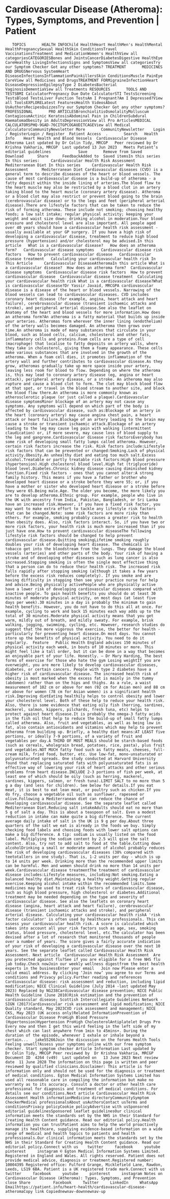 # Cardiovascular Disease (Atheroma): Types, Symptoms, and Prevention | Patient

       TOPICS       HEALTH INFOChild HealthHeart HealthMen's HealthMental HealthPregnancySexual HealthSkin ConditionsTravel VaccinationsTreatment and MedicationWomen's HealthView all categoriesCATEGORIESBones and JointsCancerDiabetesDigestive HealthEye CareHealthy LivingInfectionsSigns and SymptomsView all categoriesTry our Symptom Checker Got any other symptoms? TREATMENT       MEDICINES AND DRUGSNervous SystemHeart DiseaseInfectionsInflammationPainkillersSkin ConditionsMuscle PainEye CareView all Medicines and DrugsTREATMENT FORMigraineInfectionHeart DiseaseDepressionEpilepsyType 2 DiabetesBacterial VaginosisDementiaView all Treatments RESOURCES       TOOLS AND TESTSBMI CalculatorPregnancy Due Date CalculatorSTI TestsScreening TestsBlood TestsLiver Function TestsAm I Pregnant?Am I Depressed?View all ToolsEXPLORELatest FeaturesHealth VideosAbout UsAuthorsRecipesQuizzesTry our Symptom Checker Got any other symptoms? PROFESSIONAL       PRO ARTICLESBronchiolitisOsmolalityMolluscum ContagiosumActinic KeratosisAbdominal Pain in ChildrenSubdural HaematomaObesity in AdultsDepressionView all Pro ArticlesMEDICAL CALCULATORSPHQ-9GAD-76CITGPCOGAUDITCAGEView all Medical CalculatorsCommunityNewsletter More       CommunityNewsletter    Login / RegisterLogin / Register  Patient Access  .       Search   Health Info    Heart Health and Blood Vessels  Cardiovascular Disease Atheroma Last updated by Dr Colin Tidy, MRCGP   Peer reviewed by Dr Krishna Vakharia, MRCGP  Last updated 13 Jun 2023   Meets Patient’s editorial guidelines            Save       Remove from Saved       Download      Share      FeedbackAdded to  Saved itemsIn this series    In this series:     Cardiovascular Health Risk Assessment      Mediterranean Diet In this series     Cardiovascular Health Risk Assessment      Mediterranean Diet Cardiovascular diseases (CVD) is a general term to describe diseases of the heart or blood vessels. The cause of most cardiovascular disease is a build-up of atheroma - a fatty deposit within the inside lining of arteries.The blood flow to the heart muscle may also be restricted by a blood clot in an artery taking blood to the heart muscle (coronary artery disease). Atheroma or a blood clot may also restrict or prevent blood going to the brain (cerebrovascular disease) or to the legs and feet (peripheral arterial disease).There are lifestyle factors that can be taken to reduce the risk of forming atheroma. These include not smoking; choosing healthy foods; a low salt intake; regular physical activity; keeping your weight and waist size down; drinking alcohol in moderation.Your blood pressure and cholesterol level are also important. All people aged over 40 years should have a cardiovascular health risk assessment - usually available at your GP surgery. If you have a high risk of developing a cardiovascular disease, treatment to reduce high blood pressure (hypertension) and/or cholesterol may be advised.In this article   What is a cardiovascular disease?   How does an atheroma form?   Cardiovascular disease symptoms   Cardiovascular disease risk factors   How to prevent cardiovascular disease   Cardiovascular disease treatment   Calculating your cardiovascular health risk In This Article     Cardiovascular DiseaseAtheromaIn this article What is a cardiovascular disease?  How does an atheroma form?  Cardiovascular disease symptoms  Cardiovascular disease risk factors  How to prevent cardiovascular disease  Cardiovascular disease treatment  Calculating your cardiovascular health risk What is a cardiovascular disease?What is cardiovascular disease?Dr Yassir Javaid, MRCGPA cardiovascular disease is a disease of the heart or blood vessels. Narrowing of the blood vessels can lead to cardiovascular diseases. CVD includes coronary heart disease (for example, angina, heart attack and heart failure), cerebrovascular disease (transient ischaemic attacks and stroke), and peripheral arterial disease.See also the leaflet on Anatomy of the heart and blood vessels for more information.How does an atheroma form?An atheroma is a fatty material that builds up inside your arteries. Atheromas form wherever the inner lining (endothelium) of the artery walls becomes damaged. An atheroma then grows over time.An atheroma is made of many substances that circulate in your blood, such as blood cells, calcium, cholesterol and other fats, inflammatory cells and proteins.Foam cells are a type of cell (macrophage) that localise to fatty deposits on artery walls, where they take in cholesterol, giving them a foamy appearance. These cells make various substances that are involved in the growth of the atheroma. When a foam cell dies, it promotes inflammation of the artery wall and further contributes to cardiovascular disease.As they grow, atheromas gradually take up more space inside your artery, leaving less room for blood to flow. Depending on where the atheroma is, this may lead to coronary artery disease (eg, angina or heart attack), peripheral artery disease, or a stroke. An atheroma may also rupture and cause a blood clot to form. The clot may block blood flow at that spot, or travel in the blood stream to another site, and block the blood flow there.An atheroma is more commonly known as atherosclerotic plaque (or just called a plaque).Cardiovascular disease symptomsMinor blockage of an artery may not cause any symptoms. Any symptoms will depend on which part of the body is affected by cardiovascular disease, such as:Blockage of an artery in the heart (coronary artery) may cause angina chest pain, a heart attack or heart failure.Blockage of an artery leading to the brain may cause a stroke or transient ischaemic attack.Blockage of an artery leading to the leg may cause leg pain with walking (intermittent claudication) or, if more severe, may cause loss of blood supply to the leg and gangrene.Cardiovascular disease risk factorsEverybody has some risk of developing small fatty lumps called atheroma. However, certain risk factors increase the risk. Risk factors include:Lifestyle risk factors that can be prevented or changed:Smoking.Lack of physical activity.Obesity.An unhealthy diet and eating too much salt.Excess alcohol.Treatable or partly treatable risk factors:High blood pressure (hypertension).High cholesterol blood level.High fat (triglyceride) blood level.Diabetes.Chronic kidney disease causing diminished kidney function.Fixed risk factors - ones that you cannot alter:A strong family history. This means if you have a father or brother who developed heart disease or a stroke before they were 55; or, if you have a mother or sister who developed heart disease or a stroke before they were 65.Being male.Age. The older you become, the more likely you are to develop atheroma.Ethnic group. For example, people who live in the UK with ancestry from India, Pakistan, Bangladesh, or Sri Lanka have an increased risk.However, if you have a fixed risk factor, you may want to make extra effort to tackle any lifestyle risk factors that can be changed.Note: some risk factors are more risky than others. For example, smoking probably causes a greater risk to health than obesity does. Also, risk factors interact. So, if you have two or more risk factors, your health risk is much more increased than if you just have one.How to prevent cardiovascular diseaseThe following lifestyle risk factors should be changed to help prevent cardiovascular disease.Quitting smokingLifetime smoking roughly doubles your risk of developing heart disease. The chemicals in tobacco get into the bloodstream from the lungs. They damage the blood vessels (arteries) and other parts of the body. Your risk of having a stroke and of developing other diseases such as lung cancer is also increased.Stopping smoking is often the single most effective thing that a person can do to reduce their health risk. The increased risk falls rapidly after stopping smoking (although it takes a few years before the excess risk reduces completely). If you smoke and are having difficulty in stopping then see your practice nurse for help and advice.Being physically activePeople who are physically active have a lower risk of developing cardiovascular diseases compared with inactive people. To gain health benefits you should do at least 30 minutes of moderate physical activity, on most days (at least five days per week).30 minutes in a day is probably the minimum to gain health benefits. However, you do not have to do this all at once. For example, cycling to work and back 15 minutes each way adds up to the total of 30 minutes.Moderate physical activity means that you get warm, mildly out of breath, and mildly sweaty. For example, brisk walking, jogging, swimming, cycling, etc. However, research studies do suggest that the more vigorous the exercise, the better for health - particularly for preventing heart disease.On most days. You cannot store up the benefits of physical activity. You need to do it regularly.  Feature   Public Health England advises 150 minutes of physical activity each week, in bouts of 10 minutes or more. This might feel like a tall order, but it can be done in a way that becomes an enjoyable part of your life. Honestly. — Dr Mary Harding, The best forms of exercise for those who hate the gym Losing weightIf you are overweight, you are more likely to develop cardiovascular diseases, diabetes, or certain cancers. People with type 2 diabetes have a higher risk of cardiovascular disease. The increased health risk of obesity is most marked when the excess fat is mainly in the tummy (abdomen) rather than on the hips and thighs. As a rule, a waist measurement of 102 cm or above for men (92 cm for Asian men) and 88 cm or above for women (78 cm for Asian women) is a significant health risk.Improving dietEating healthily helps to control obesity and lower your cholesterol level. Both of these help to reduce your health risk. Also, there is some evidence that eating oily fish (herring, sardines, mackerel, salmon, kippers, pilchards, fresh tuna, etc) helps to protect against heart disease.It is probably the omega-3 fatty acids in the fish oil that help to reduce the build-up of small fatty lumps called atheroma. Also, fruit and vegetables, as well as being low in fat, also contain antioxidants and vitamins which may help to prevent atheroma from building up. Briefly, a healthy diet means:AT LEAST five portions, or ideally 7-9 portions, of a variety of fruit and vegetables per day.A THIRD OF MOST MEALS should be starch-based foods (such as cereals, wholegrain bread, potatoes, rice, pasta), plus fruit and vegetables.NOT MUCH fatty food such as fatty meats, cheeses, full-cream milk, fried food, butter, etc. Use low-fat, mono-unsaturated or polyunsaturated spreads. One study conducted at Harvard University found that replacing saturated fats with polyunsaturated fats is an effective way of lowering your risk of heart attacks and other serious problems from heart disease.INCLUDE 2-3 portions of fish per week, at least one of which should be oily (such as herring, mackerel, sardines, kippers, salmon, or fresh tuna).LIMIT SALT to no more than 5 g a day (and less for children). See below for details.If you eat meat, it is best to eat lean meat, or poultry such as chicken.If you do fry, choose a vegetable oil such as sunflower, rapeseed or olive.Following a Mediterranean diet can reduce the chance of developing cardiovascular disease. See the separate leaflet called Mediterranean Diet.Reducing salt intakeAdults should eat no more than 5 g of salt a day. This is about a teaspoon of salt. Even a modest reduction in intake can make quite a big difference. The current average daily intake of salt in the UK is 9 g per day.About three quarters of the salt we eat is already in the foods we buy. Simply checking food labels and choosing foods with lower salt options can make a big difference. A tip: sodium is usually listed on the food label. Multiplying the sodium content by 2.5 will give the salt content. Also, try not to add salt to food at the table.Cutting down alcoholDrinking a small or moderate amount of alcohol probably reduces the risk of developing cardiovascular diseases (38% compared with teetotallers in one study). That is, 1-2 units per day - which is up to 14 units per week. Drinking more than the recommended upper limits can be harmful. Men and women should drink no more than 14 units per week.Cardiovascular disease treatmentThe treatment of cardiovascular disease includes:Lifestyle measures, including:Not smoking.Eating a balanced healthy diet.Maintaining a healthy weight.Getting regular exercise.Keeping alcohol intake within the recommended limits.Some medicines may be used to treat risk factors of cardiovascular disease, such as high blood pressure, high cholesterol or diabetes.Additional treatment may be needed depending on the type and severity of cardiovascular disease. See also the leaflets on coronary heart disease (angina, heart attack and heart failure), cerebrovascular disease (transient ischaemic attacks and stroke), and peripheral arterial disease. Calculating your cardiovascular health riskA 'risk factor calculator' is often used by healthcare professionals. This can assess your cardiovascular health risk. A score is calculated which takes into account all your risk factors such as age, sex, smoking status, blood pressure, cholesterol level, etc.The calculator has been devised after a lot of research that monitored thousands of people over a number of years. The score gives a fairly accurate indication of your risk of developing a cardiovascular disease over the next 10 years. See the separate leaflet called Cardiovascular Health Risk Assessment. Next article  Cardiovascular Health Risk Assessment  Are you protected against flu?See if you are eligible for a free NHS flu jab today.Check nowJoin our weekly wellness digestfrom the best health experts in the businessEnter your email   Join now Please enter a valid email address. By clicking ‘Join now’ you agree to our Terms and conditions and Privacy policy.Further reading and references  Cardiovascular disease: risk assessment and reduction, including lipid modification; NICE Clinical Guideline (July 2014 -last updated May 2023) Replaced by NG238Cardiovascular disease prevention; NICE Public Health Guideline (June 2010)Risk estimation and the prevention of cardiovascular disease; Scottish Intercollegiate Guidelines Network - SIGN (2017)Cardiovascular risk assessment and lipid modification; NICE Quality standard, May 2023CVD risk assessment and management; NICE CKS, May 2023 (UK access only)Related InformationPrevention of Cardiovascular Disease ProHigh Blood Pressure (Hypertension)Hypertension ProHigh CholesterolAntiplatelet Drugs Pro  Every now and then I get this weird feeling in the left side of my chest which can last anywhere from 1min to 45mins+. During the duration of the episode, whenever I exhale or inhale beyond a certain...   jake55266Join the discussion on the forums Health Tools Feeling unwell?Assess your symptoms online with our free symptom checker. Start symptom checker Article Information Last updated by   Dr Colin Tidy, MRCGP Peer reviewed by  Dr Krishna Vakharia, MRCGP Document ID  4264 (v49)  Last updated on   13 June 2023 Next review date  11 June 2028 The information on this page is written and peer reviewed by qualified clinicians.Disclaimer: This article is for information only and should not be used for the diagnosis or treatment of medical conditions. Egton Medical Information Systems Limited has used all reasonable care in compiling the information but make no warranty as to its accuracy. Consult a doctor or other health care professional for diagnosis and treatment of medical conditions. For details see our conditions.Next article Cardiovascular Health Risk Assessment Health informationMedicine directoryCommunitySymptom CheckerMedical professionalsAbout usAuthorsContact usTerms and conditionsPrivacy policyCookie policyAdvertise with usSponsored editorial guidelinesSponsored leaflet guidelinesOur clinical information meets the standards set by the NHS in their Standard for Creating Health Content guidance. Read our editorial policy.Health information you can trustPatient aims to help the world proactively manage its healthcare, supplying evidence-based information on a wide range of medical and health topics to patients and health professionals.Our clinical information meets the standards set by the NHS in their Standard for Creating Health Content guidance. Read our editorial policy.Connect with us    twitter     facebook     youtube     pinterest     instagram © Egton Medical Information Systems Limited. Registered in England and Wales. All rights reserved. Patient does not provide medical advice, diagnosis or treatment.Registered number: 10004395 Registered office: Fulford Grange, Micklefield Lane, Rawdon, Leeds, LS19 6BA. Patient is a UK registered trade mark.Connect with us    twitter     facebook     youtube     pinterest     instagram Notes on Cardiovascular Disease (Atheroma): Types, Symptoms, and Prevention     close Share          Facebook     Twitter     LinkedIn     WhatsApp     Emailhttps://patient.info/heart-health/cardiovascular-disease-atheromaCopy link Copiednewnav-downnewnav-up


